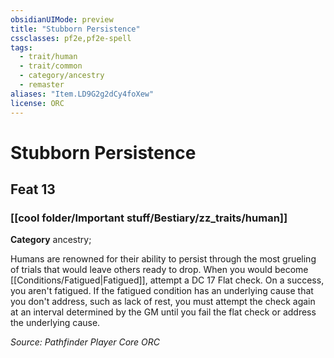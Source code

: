 ```yaml
---
obsidianUIMode: preview
title: "Stubborn Persistence"
cssclasses: pf2e,pf2e-spell
tags:
  - trait/human
  - trait/common
  - category/ancestry
  - remaster
aliases: "Item.LD9G2g2dCy4foXew"
license: ORC
---
```

# Stubborn Persistence
## Feat 13
### [[cool folder/Important stuff/Bestiary/zz_traits/human]]

**Category** ancestry; 




Humans are renowned for their ability to persist through the most grueling of trials that would leave others ready to drop. When you would become [[Conditions/Fatigued|Fatigued]], attempt a DC 17 Flat check. On a success, you aren't fatigued. If the fatigued condition has an underlying cause that you don't address, such as lack of rest, you must attempt the check again at an interval determined by the GM until you fail the flat check or address the underlying cause.

*Source: Pathfinder Player Core*
*ORC*
